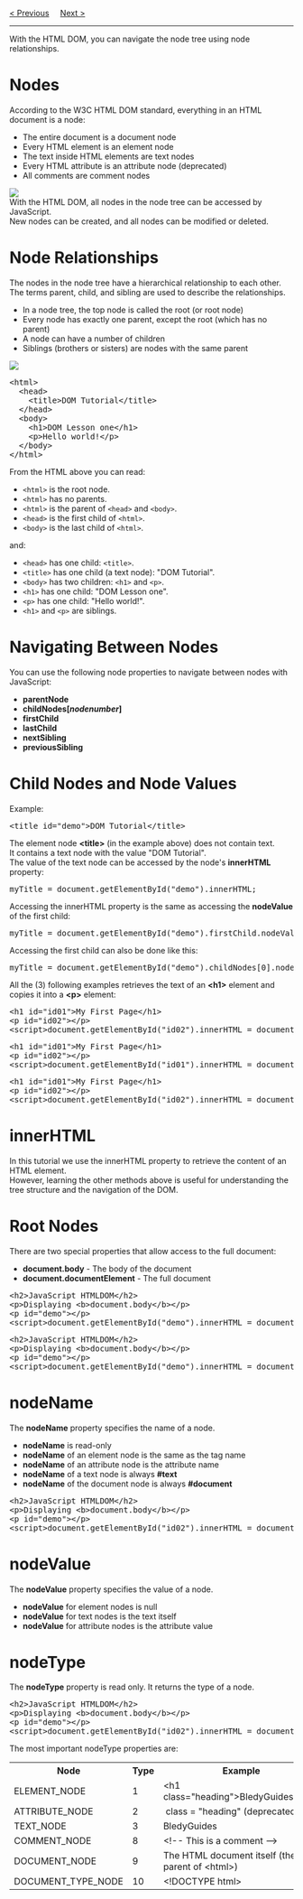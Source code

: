 <a href="/JS/DOM/Events.md">&lt; Previous</a>
&nbsp;&nbsp;&nbsp;
<a href="/JS/DOM/Nodes.md">Next &gt;</a>
<hr>
With the HTML DOM, you can navigate the node tree using node relationships.
<h1>Nodes</h1>
According to the W3C HTML DOM standard, everything in an HTML document is a node:
<ul>
  <li>The entire document is a document node</li>
  <li>Every HTML element is an element node</li>
  <li>The text inside HTML elements are text nodes</li>
  <li>Every HTML attribute is an attribute node (deprecated)</li>
  <li>All comments are comment nodes</li>
</ul>
<img src="https://i.imgur.com/2bFZh33.png">
<br>
With the HTML DOM, all nodes in the node tree can be accessed by JavaScript.
<br>
New nodes can be created, and all nodes can be modified or deleted.
<h1>Node Relationships</h1>
The nodes in the node tree have a hierarchical relationship to each other.
<br>
The terms parent, child, and sibling are used to describe the relationships.
<ul>
  <li>In a node tree, the top node is called the root (or root node)</li>
  <li>Every node has exactly one parent, except the root (which has no parent)</li>
  <li>A node can have a number of children</li>
  <li>Siblings (brothers or sisters) are nodes with the same parent</li>
</ul>
<img src="https://i.imgur.com/7ruhn7b.png">
<pre>
&lt;html&gt;
  &lt;head&gt;
    &lt;title&gt;DOM Tutorial&lt;/title&gt;
  &lt;/head&gt;
  &lt;body&gt;
    &lt;h1&gt;DOM Lesson one&lt;/h1&gt;
    &lt;p&gt;Hello world!&lt;/p&gt;
  &lt;/body&gt;
&lt;/html&gt;
</pre>
From the HTML above you can read:
<ul>
  <li><code>&lt;html&gt;</code> is the root node.</li>
  <li><code>&lt;html&gt;</code> has no parents.</li>
  <li><code>&lt;html&gt;</code> is the parent of <code>&lt;head&gt;</code> and <code>&lt;body&gt;</code>.</li>
  <li><code>&lt;head&gt;</code> is the first child of <code>&lt;html&gt;</code>.</li>
  <li><code>&lt;body&gt;</code> is the last child of <code>&lt;html&gt;</code>.</li>
</ul>
and:
<ul>
  <li><code>&lt;head&gt;</code> has one child: <code>&lt;title&gt;</code>.</li>
  <li><code>&lt;title&gt;</code> has one child (a text node): "DOM Tutorial".</li>
  <li><code>&lt;body&gt;</code> has two children: <code>&lt;h1&gt;</code> and <code>&lt;p&gt;</code>.</li>
  <li><code>&lt;h1&gt;</code> has one child: "DOM Lesson one".</li>
  <li><code>&lt;p&gt;</code> has one child: "Hello world!".</li>
  <li><code>&lt;h1&gt;</code> and <code>&lt;p&gt;</code> are siblings.</li>
</ul>
<h1>Navigating Between Nodes</h1>
You can use the following node properties to navigate between nodes with JavaScript:
<ul>
  <li><b>parentNode</b></li>
  <li><b>childNodes[<i>nodenumber</i>]</b></li>
  <li><b>firstChild</b></li>
  <li><b>lastChild</b></li>
  <li><b>nextSibling</b></li>
  <li><b>previousSibling</b></li>
</ul>
<h1>Child Nodes and Node Values</h1>
Example:
<pre>&lt;title id="demo"&gt;DOM Tutorial&lt;/title&gt;</pre>
The element node <b>&lt;title&gt;</b> (in the example above) does not contain text.
<br>
It contains a text node with the value "DOM Tutorial".
<br>
The value of the text node can be accessed by the node's <b>innerHTML</b> property:
<pre>myTitle = document.getElementById("demo").innerHTML;</pre>
Accessing the innerHTML property is the same as accessing the <b>nodeValue</b> of the first child:
<pre>myTitle = document.getElementById("demo").firstChild.nodeValue;</pre>
Accessing the first child can also be done like this:
<pre>myTitle = document.getElementById("demo").childNodes[0].nodeValue;</pre>
All the (3) following examples retrieves the text of an <b>&lt;h1&gt;</b> element and copies it into a <b>&lt;p&gt;</b> element:
<pre>
&lt;h1 id="id01"&gt;My First Page&lt;/h1&gt;
&lt;p id="id02"&gt;&lt;/p&gt;
&lt;script&gt;document.getElementById("id02").innerHTML = document.getElementById("id01").innerHTML;&lt;/script&gt;
</pre>
<pre>
&lt;h1 id="id01"&gt;My First Page&lt;/h1&gt;
&lt;p id="id02"&gt;&lt;/p&gt;
&lt;script&gt;document.getElementById("id01").innerHTML = document.getElementById("id02").firstChild.nodeValue;&lt;/script&gt;
</pre>
<pre>
&lt;h1 id="id01"&gt;My First Page&lt;/h1&gt;
&lt;p id="id02"&gt;&lt;/p&gt;
&lt;script&gt;document.getElementById("id02").innerHTML = document.getElementById("id01").firstNodes[0].nodeValue;&lt;/script&gt;
</pre>
<h1>innerHTML</h1>
In this tutorial we use the innerHTML property to retrieve the content of an HTML element.
<br>
However, learning the other methods above is useful for understanding the tree structure and the navigation of the DOM.
<h1>Root Nodes</h1>
There are two special properties that allow access to the full document:
<ul>
  <li><b>document.body</b> - The body of the document</li>
  <li><b>document.documentElement</b> - The full document</li>
</ul>
<pre>
&lt;h2&gt;JavaScript HTMLDOM&lt;/h2&gt;
&lt;p&gt;Displaying &lt;b&gt;document.body&lt;/b&gt;&lt;/p&gt;
&lt;p id="demo"&gt;&lt;/p&gt;
&lt;script&gt;document.getElementById("demo").innerHTML = document.body.innerHTML;&lt;/script&gt;
</pre>
<pre>
&lt;h2&gt;JavaScript HTMLDOM&lt;/h2&gt;
&lt;p&gt;Displaying &lt;b&gt;document.body&lt;/b&gt;&lt;/p&gt;
&lt;p id="demo"&gt;&lt;/p&gt;
&lt;script&gt;document.getElementById("demo").innerHTML = document.documentElement.innerHTML;&lt;/script&gt;
</pre>
<h1>nodeName</h1>
The <b>nodeName</b> property specifies the name of a node.
<ul>
  <li><b>nodeName</b> is read-only</li>
  <li><b>nodeName</b> of an element node is the same as the tag name</li>
  <li><b>nodeName</b> of an attribute node is the attribute name</li>
  <li><b>nodeName</b> of a text node is always <b>#text</b></li>
  <li><b>nodeName</b> of the document node is always <b>#document</b></li>
</ul>
<pre>
&lt;h2&gt;JavaScript HTMLDOM&lt;/h2&gt;
&lt;p&gt;Displaying &lt;b&gt;document.body&lt;/b&gt;&lt;/p&gt;
&lt;p id="demo"&gt;&lt;/p&gt;
&lt;script&gt;document.getElementById("id02").innerHTML = document.getElementById("id01").nodeName;&lt;/script&gt;
</pre>
<h1>nodeValue</h1>
The <b>nodeValue</b> property specifies the value of a node.
<ul>
  <li><b>nodeValue</b> for element nodes is null</li>
  <li><b>nodeValue</b> for text nodes is the text itself</li>
  <li><b>nodeValue</b> for attribute nodes is the attribute value</li>
</ul>
<h1>nodeType</h1>
The <b>nodeType</b> property is read only. It returns the type of a node.
<pre>
&lt;h2&gt;JavaScript HTMLDOM&lt;/h2&gt;
&lt;p&gt;Displaying &lt;b&gt;document.body&lt;/b&gt;&lt;/p&gt;
&lt;p id="demo"&gt;&lt;/p&gt;
&lt;script&gt;document.getElementById("id02").innerHTML = document.getElementById("id01").nodeType;&lt;/script&gt;
</pre>
The most important nodeType properties are:
<table class="ws-table-all notranslate">
  <tr>
    <th>Node</th>
    <th>Type</th>
    <th>Example</th>
  </tr>
  <tr>
    <td>ELEMENT_NODE</td>
    <td>1</td>
    <td>&lt;h1 class=&quot;heading&quot;&gt;BledyGuides&lt;/h1&gt;</td>
  </tr>
  <tr>
    <td>ATTRIBUTE_NODE</td>
    <td>2</td>
    <td>&nbsp;class = &quot;heading&quot; (deprecated)</td>
  </tr>
  <tr>
    <td>TEXT_NODE</td>
    <td>3</td>
    <td>BledyGuides</td>
  </tr>
  <tr>
    <td>COMMENT_NODE</td>
    <td>8</td>
    <td>&lt;!-- This is a comment --&gt;</td>
  </tr>
  <tr>
    <td>DOCUMENT_NODE</td>
    <td>9</td>
    <td>The HTML document itself (the parent of &lt;html&gt;)</td>
  </tr>
  <tr>
    <td>DOCUMENT_TYPE_NODE</td>
    <td>10</td>
    <td>&lt;!DOCTYPE html&gt;</td>
  </tr>
</table>
